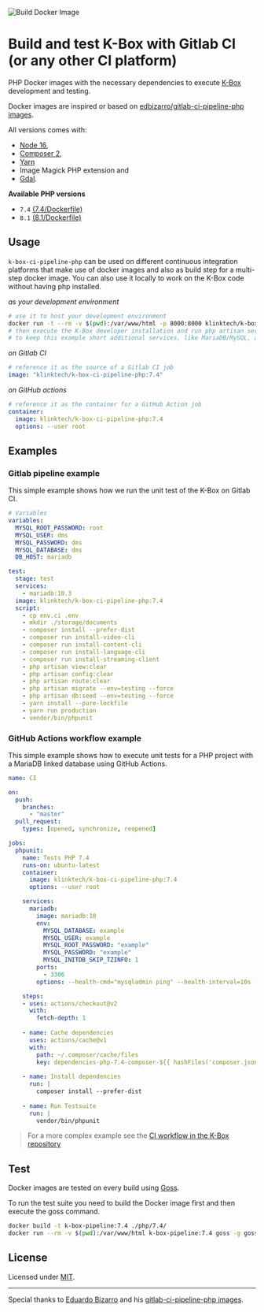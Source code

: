 ![Build Docker Image](https://github.com/k-box/k-box-ci-pipeline-php/workflows/Build%20Docker%20Image/badge.svg)

# Build and test K-Box with Gitlab CI (or any other CI platform)

PHP Docker images with the necessary dependencies to execute [K-Box](https://github.com/k-box/k-box) development and testing.

Docker images are inspired or based on [edbizarro/gitlab-ci-pipeline-php images](https://github.com/edbizarro/gitlab-ci-pipeline-php).

All versions comes with:

- [Node 16](https://nodejs.org/en/), 
- [Composer 2](https://getcomposer.org/),
- [Yarn](https://yarnpkg.com)
- Image Magick PHP extension and
- [Gdal](https://gdal.org/).

**Available PHP versions**

- `7.4` [(7.4/Dockerfile)](https://github.com/k-box/k-box-ci-pipeline-php/blob/master/php/7.4/Dockerfile)
- `8.1` [(8.1/Dockerfile)](https://github.com/k-box/k-box-ci-pipeline-php/blob/master/php/8.1/Dockerfile)

## Usage

`k-box-ci-pipeline-php` can be used on different continuous integration platforms that make use of docker images 
and also as build step for a multi-step docker image. You can also use it locally to work on the K-Box code
without having php installed.

_as your development environment_

```bash
# use it to host your development environment
docker run -t --rm -v $(pwd):/var/www/html -p 8000:8000 klinktech/k-box-ci-pipeline-php:7.4 bash
# then execute the K-Box developer installation and run php artisan serve
# to keep this example short additional services, like MariaDB/MySQL, are not linked
```

_on Gitlab CI_

```yaml
# reference it as the source of a Gitlab CI job
image: "klinktech/k-box-ci-pipeline-php:7.4"
```

_on GitHub actions_

```yaml
# reference it as the container for a GitHub Action job
container:
  image: klinktech/k-box-ci-pipeline-php:7.4
  options: --user root 
```

## Examples

### Gitlab pipeline example

This simple example shows how we run the unit test of the K-Box on Gitlab CI.

```yaml
# Variables
variables:
  MYSQL_ROOT_PASSWORD: root
  MYSQL_USER: dms
  MYSQL_PASSWORD: dms
  MYSQL_DATABASE: dms
  DB_HOST: mariadb

test:
  stage: test
  services:
    - mariadb:10.3
  image: klinktech/k-box-ci-pipeline-php:7.4
  script:
    - cp env.ci .env
    - mkdir ./storage/documents
    - composer install --prefer-dist
    - composer run install-video-cli
    - composer run install-content-cli
    - composer run install-language-cli
    - composer run install-streaming-client
    - php artisan view:clear
    - php artisan config:clear
    - php artisan route:clear
    - php artisan migrate --env=testing --force
    - php artisan db:seed --env=testing --force
    - yarn install --pure-lockfile
    - yarn run production
    - vendor/bin/phpunit
```

### GitHub Actions workflow example

This simple example shows how to execute unit tests for a PHP project with 
a MariaDB linked database using GitHub Actions.

```yaml
name: CI

on: 
  push:
    branches: 
      - "master"
  pull_request:
    types: [opened, synchronize, reopened]

jobs:
  phpunit:
    name: Tests PHP 7.4
    runs-on: ubuntu-latest
    container: 
      image: klinktech/k-box-ci-pipeline-php:7.4
      options: --user root 

    services:
      mariadb:
        image: mariadb:10
        env:
          MYSQL_DATABASE: example
          MYSQL_USER: example
          MYSQL_ROOT_PASSWORD: "example"
          MYSQL_PASSWORD: "example"
          MYSQL_INITDB_SKIP_TZINFO: 1
        ports:
          - 3306
        options: --health-cmd="mysqladmin ping" --health-interval=10s --health-timeout=5s --health-retries=3

    steps:
    - uses: actions/checkout@v2
      with:
        fetch-depth: 1
    
    - name: Cache dependencies
      uses: actions/cache@v1
      with:
        path: ~/.composer/cache/files
        key: dependencies-php-7.4-composer-${{ hashFiles('composer.json') }}
      
    - name: Install dependencies
      run: |
        composer install --prefer-dist
        
    - name: Run Testsuite
      run: |
        vendor/bin/phpunit
```

> For a more complex example see the 
[CI workflow in the K-Box repository](https://github.com/k-box/k-box/blob/master/.github/workflows/ci.yml)

## Test

Docker images are tested on every build using [Goss](https://github.com/aelsabbahy/goss).

To run the test suite you need to build the Docker image first and then execute the goss
command.

```bash
docker build -t k-box-pipeline:7.4 ./php/7.4/
docker run --rm -v $(pwd):/var/www/html k-box-pipeline:7.4 goss -g goss.yml v
```

## License

Licensed under [MIT](./LICENSE).


--------

Special thanks to [Eduardo Bizarro](https://github.com/edbizarro) and
his [gitlab-ci-pipeline-php images](https://hub.docker.com/r/edbizarro/gitlab-ci-pipeline-php/).
